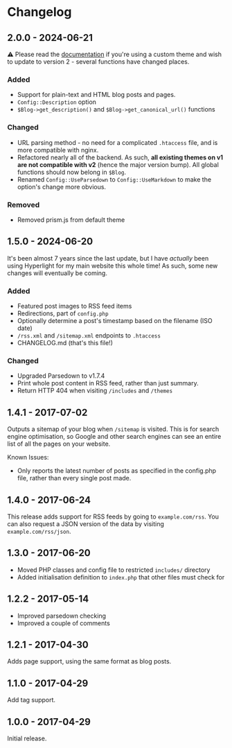 # Changelog

## 2.0.0 - 2024-06-21

⚠ Please read the [documentation](./Documentation.md) if you're using a custom
theme and wish to update to version 2 - several functions have changed places.

### Added

* Support for plain-text and HTML blog posts and pages.
* `Config::Description` option
* `$Blog->get_description()` and `$Blog->get_canonical_url()` functions

### Changed

* URL parsing method - no need for a complicated `.htaccess` file, and is more
  compatible with nginx.
* Refactored nearly all of the backend. As such, **all existing themes on v1 are
  not compatible with v2** (hence the major version bump). All global
  functions should now belong in `$Blog`.
* Renamed `Config::UseParsedown` to `Config::UseMarkdown` to make the option's
  change more obvious.

### Removed

* Removed prism.js from default theme

## 1.5.0 - 2024-06-20

It's been almost 7 years since the last update, but I have *actually* been using
Hyperlight for my main website this whole time! As such, some new changes will
eventually be coming.

### Added

* Featured post images to RSS feed items
* Redirections, part of `config.php`
* Optionally determine a post's timestamp based on the filename (ISO date)
* `/rss.xml` and `/sitemap.xml` endpoints to `.htaccess`
* CHANGELOG.md (that's this file!)

### Changed

* Upgraded Parsedown to v1.7.4
* Print whole post content in RSS feed, rather than just summary.
* Return HTTP 404 when visiting `/includes` and `/themes`

## 1.4.1 - 2017-07-02

Outputs a sitemap of your blog when `/sitemap` is visited. This is for search
engine optimisation, so Google and other search engines can see an entire list
of all the pages on your website.

Known Issues:

* Only reports the latest number of posts as specified in the config.php file,
  rather than every single post made.

## 1.4.0 - 2017-06-24

This release adds support for RSS feeds by going to `example.com/rss`. You can
also request a JSON version of the data by visiting `example.com/rss/json`.

## 1.3.0 - 2017-06-20

* Moved PHP classes and config file to restricted `includes/` directory
* Added initialisation definition to `index.php` that other files must check for

## 1.2.2 - 2017-05-14

* Improved parsedown checking
* Improved a couple of comments

## 1.2.1 - 2017-04-30

Adds page support, using the same format as blog posts.

## 1.1.0 - 2017-04-29

Add tag support.

## 1.0.0 - 2017-04-29

Initial release.
